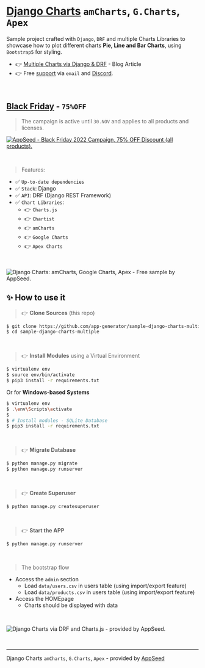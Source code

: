 # [Django Charts](https://blog.appseed.us/django-sample-amcharts-googlecharts-apexcharts/) `amCharts`, `G.Charts`, `Apex`

Sample project crafted with `Django`, `DRF` and multiple Charts Libraries to showcase how to plot different charts **Pie, Line and Bar Charts**, using `Bootstrap5` for styling.

- 👉 [Multiple Charts via Django & DRF](https://blog.appseed.us/django-sample-amcharts-googlecharts-apexcharts/) - Blog Article
- 👉 Free [support](https://appseed.us/support) via `email` and [Discord](https://discord.gg/fZC6hup).

<br />

## [Black Friday](https://appseed.us/discounts/) - `75%OFF`

> The campaign is active until `30.NOV` and applies to all products and licenses.

[![AppSeed - Black Friday 2022 Campaign, 75% OFF Discount (all products).](https://user-images.githubusercontent.com/51070104/201829599-9fe6bdd7-3f19-46f3-9115-962eeb13bf29.jpg)](https://appseed.us/discounts/)

<br />

> Features:

- ✅ `Up-to-date dependencies`
- ✅ `Stack`: Django
- ✅ `API`: DRF (Django REST Framework)
- ✅ `Chart Libraries`: 
  - 👉 `Charts.js`
  - 👉 `Chartist`
  - 👉 `amCharts`
  - 👉 `Google Charts`
  - 👉 `Apex Charts`

<br />

![Django Charts: amCharts, Google Charts, Apex - Free sample by AppSeed.](https://user-images.githubusercontent.com/51070104/167153203-d8e9a77a-b3f3-4853-aea4-3873e7c46af7.gif)

## ✨ How to use it

> 👉 **Clone Sources** (this repo)

```bash
$ git clone https://github.com/app-generator/sample-django-charts-multiple.git
$ cd sample-django-charts-multiple
```

<br />

> 👉 **Install Modules** using a Virtual Environment

```bash
$ virtualenv env
$ source env/bin/activate
$ pip3 install -r requirements.txt
```

Or for **Windows-based Systems**

```bash
$ virtualenv env
$ .\env\Scripts\activate
$
$ # Install modules - SQLite Database
$ pip3 install -r requirements.txt
```

<br />

> 👉 **Migrate Database**

```bash
$ python manage.py migrate
$ python manage.py runserver
```

<br />

> 👉 **Create Superuser**

```bash
$ python manage.py createsuperuser
```

<br />

> 👉 **Start the APP**

```bash
$ python manage.py runserver
```

<br />

> The bootstrap flow

- Access the `admin` section 
  - Load `data/users.csv` in users table (using import/export feature)
  - Load `data/products.csv` in users table (using import/export feature)
- Access the HOMEpage 
  - Charts should be displayed with data

<br />

![Django Charts via DRF and Charts.js - provided by AppSeed.](https://user-images.githubusercontent.com/51070104/167153345-6da2c703-ab74-430f-8c40-84c55b5e5b80.jpg)

<br />

---
Django Charts `amCharts`, `G.Charts`, `Apex` - provided by [AppSeed](https://appseed.us)
